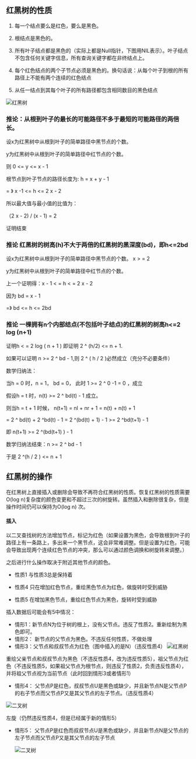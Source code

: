 ## 红黑树的性质

1. 每一个结点要么是红色，要么是黑色。

2. 根结点是黑色的。

3. 所有叶子结点都是黑色的（实际上都是Null指针，下图用NIL表示）。叶子结点不包含任何关键字信息，所有查询关键字都在非终结点上。

4. 每个红色结点的两个子节点必须是黑色的。换句话说：从每个叶子到根的所有路径上不能有两个连续的红色结点

5. 从任一结点到其每个叶子的所有路径都包含相同数目的黑色结点

![红黑树](http://ddrvcn.oss-cn-hangzhou.aliyuncs.com/2019/2/jIzeem.jpg)

### 推论：从根到叶子的最长的可能路径不多于最短的可能路径的两倍长。

设x为红黑树中从根到叶子的简单路径中黑节点的个数。

y为红黑树中从根到叶子的简单路径中红节点的个数。

则 0 <= y <=  x - 1

根节点到叶子节点的路径长度为: h = x + y - 1

= 》  x -1 <= h <= 2 x - 2

所以最大值与最小值的比值为：

（2 x - 2) / (x - 1) =  2

证明结束

### 推论   红黑树的树高(h)不大于两倍的红黑树的黑深度(bd)，即h<=2bd

设x为红黑树中从根到叶子的简单路径中黑节点的个数。 x > = 2

y为红黑树中从根到叶子的简单路径中红节点的个数。

上一个证明得：x - 1 < = h < = 2 x - 2

因为 bd = x - 1

=》 bd <= h <= 2bd

### 推论  一棵拥有n个内部结点(不包括叶子结点)的红黑树的树高h<=2 log (n+1)

证明h < = 2 log ( n + 1 ) 即证明 2 ^ (h/2)  <= n + 1.

如果可以证明 n >= 2 ^ bd - 1,则 2 ^ ( h / 2 )必然成立（充分不必要条件） 

数学归纳法：

当h = 0 时，n  = 1， bd = 0， 此时 1 >= 2 ^ 0 -1 = 0 ，成立

假设h = t 时，n(t) >= 2 ^ bd(t) - 1 成立。

则当h = t + 1 时候， n(t+1) = nl + nr + 1 = n(t) + n(t) + 1

 =  2 ^ bd(t) + 2 ^bd(t) - 1 = 2 ^(bd(t) + 1) - 1 >= 2 ^bd(t+1) - 1

即 n(t+1) >= 2 ^(bd(t+1) ) - 1

数学归纳法结束：n >= 2 ^ bd - 1 

于是 2 ^(h / 2 ) <= n + 1

## 红黑树的操作

在红黑树上直接插入或删除会导致不再符合红黑树的性质。恢复红黑树的性质需要O(log n)复杂度的颜色变更和不超过三次的树旋转。虽然插入和删除很复杂，但是操作时间仍可以保持为O(log n) 次。

#### 插入

以二叉查找树的方法增加节点，标记为红色（如果设置为黑色，会导致根到叶子的路径上有一条路上，多出来一个黑节点，这会非常难调整。但是设置为红色，可能会导致出现两个连续红色节点的冲突，那么可以通过颜色调换和树旋转来调整。）

之后进行什么操作取决于附近其他节点的颜色。

- 性质1 与性质3总是保持着
- 性质4 只在增加红色节点，重绘黑色节点为红色，做旋转时受到威胁

- 性质5 在增加黑色节点，重绘红色节点为黑色，旋转时受到威胁

插入数据后可能会有5中情况：

- 情形1：新节点N为位于树的根上，没有父节点。违反了性质2。重新绘制为黑色即可。
- 情形2： 新节点的父节点为黑色。不违反任何性质，不做处理
- 情形3：父节点和叔叔节点为红色（图中插入的是N）（违反性质4）
![红黑树](https://upload.wikimedia.org/wikipedia/commons/c/c8/Red-black_tree_insert_case_3.png)

重绘父亲节点和叔叔节点为黑色（不违反性质4，改为违反性质5），祖父节点为红色（不违反性质5，如果祖父节点为根节点，则违反了性质2，负责违反性质4），并将祖父节点视为当前节点（此时回到情形3或者情形1）

- 情形4： 父节点P是红色，叔叔节点U是黑色或缺少，并且新节点N是父节点P的右子节点而父节点P又是其父节点的左子节点。（违反性质4）

![二叉树](https://upload.wikimedia.org/wikipedia/commons/5/56/Red-black_tree_insert_case_4.png)

左旋（仍然违反性质4，但是已经属于新的情形5）

- 情形5： 父节点P是红色而叔叔节点U是黑色或缺少，并且新节点N是父节点的左子节点而父节点P又是其父节点的左子节点

  ![二叉树](https://upload.wikimedia.org/wikipedia/commons/6/66/Red-black_tree_insert_case_5.png)
